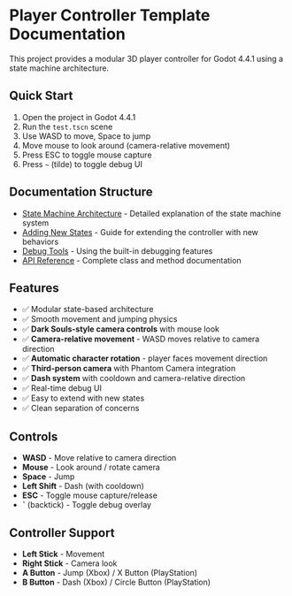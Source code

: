 # Player Controller Template Documentation

This project provides a modular 3D player controller for Godot 4.4.1 using a state machine architecture.

## Quick Start

1. Open the project in Godot 4.4.1
2. Run the `test.tscn` scene
3. Use WASD to move, Space to jump
4. Move mouse to look around (camera-relative movement)
5. Press ESC to toggle mouse capture
6. Press `~` (tilde) to toggle debug UI

## Documentation Structure

- [State Machine Architecture](state-machine.md) - Detailed explanation of the state machine system
- [Adding New States](adding-states.md) - Guide for extending the controller with new behaviors
- [Debug Tools](debug-tools.md) - Using the built-in debugging features
- [API Reference](api-reference.md) - Complete class and method documentation

## Features

- ✅ Modular state-based architecture
- ✅ Smooth movement and jumping physics
- ✅ **Dark Souls-style camera controls** with mouse look
- ✅ **Camera-relative movement** - WASD moves relative to camera direction
- ✅ **Automatic character rotation** - player faces movement direction
- ✅ **Third-person camera** with Phantom Camera integration
- ✅ **Dash system** with cooldown and camera-relative direction
- ✅ Real-time debug UI
- ✅ Easy to extend with new states
- ✅ Clean separation of concerns

## Controls

- **WASD** - Move relative to camera direction
- **Mouse** - Look around / rotate camera
- **Space** - Jump
- **Left Shift** - Dash (with cooldown)
- **ESC** - Toggle mouse capture/release
- **`** (backtick) - Toggle debug overlay

## Controller Support

- **Left Stick** - Movement
- **Right Stick** - Camera look
- **A Button** - Jump (Xbox) / X Button (PlayStation)
- **B Button** - Dash (Xbox) / Circle Button (PlayStation)